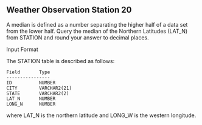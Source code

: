 ## Weather Observation Station 20

A median is defined as a number separating the higher half of a data set from the lower half. Query the median of the Northern Latitudes (LAT_N) from STATION and round your answer to  decimal places.

Input Format

The STATION table is described as follows:
```
Field       Type
----------------
ID          NUMBER
CITY        VARCHAR2(21)
STATE       VARCHAR2(2)
LAT_N       NUMBER
LONG_N      NUMBER
```

where LAT_N is the northern latitude and LONG_W is the western longitude.
